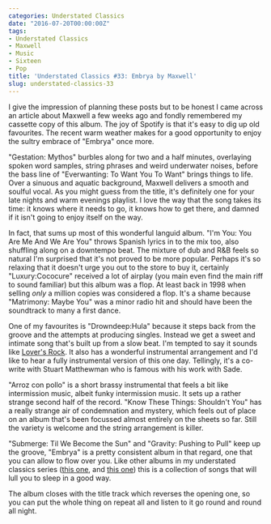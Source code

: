 ```yaml
---
categories: Understated Classics
date: "2016-07-20T00:00:00Z"
tags:
- Understated Classics
- Maxwell
- Music
- Sixteen
- Pop
title: 'Understated Classics #33: Embrya by Maxwell'
slug: understated-classics-33
---
```


I give the impression of planning these posts but to be honest I came across an article about Maxwell a few weeks ago and fondly remembered my cassette copy of this album. The joy of Spotify is that it's easy to dig up old favourites. The recent warm weather makes for a good opportunity to enjoy the sultry embrace of "Embrya" once more.

"Gestation: Mythos" burbles along for two and a half minutes, overlaying spoken word samples, string phrases and weird underwater noises, before the bass line of "Everwanting: To Want You To Want" brings things to life. Over a sinuous and aquatic background, Maxwell delivers a smooth and soulful vocal. As you might guess from the title, it's definitely one for your late nights and warm evenings playlist. I love the way that the song takes its time: it knows where it needs to go, it knows how to get there, and damned if it isn't going to enjoy itself on the way.

In fact, that sums up most of this wonderful languid album. "I'm You: You Are Me And We Are You" throws Spanish lyrics in to the mix too, also shuffling along on a downtempo beat. The mixture of dub and R&B feels so natural I'm surprised that it's not proved to be more popular. Perhaps it's so relaxing that it doesn't urge you out to the store to buy it, certainly "Luxury:Cococure" received a lot of airplay (you main even find the main riff to sound familiar) but this album was a flop. At least back in 1998 when selling _only_ a million copies was considered a flop. It's a shame because "Matrimony: Maybe You" was a minor radio hit and should have been the soundtrack to many a first dance.

One of my favourites is "Drowndeep:Hula" because it steps back from the groove and the attempts at producing singles. Instead we get a sweet and intimate song that's built up from a slow beat. I'm tempted to say it sounds like [Lover's Rock](https://www.theguardian.com/music/2011/sep/22/lovers-rock-story-reggae). It also has a wonderful instrumental arrangement and I'd like to hear a fully instrumental version of this one day. Tellingly, it's a co-write with Stuart Matthewman who is famous with his work with Sade.

"Arroz con pollo" is a short brassy instrumental that feels a bit like intermission music, albeit funky intermission music. It sets up a rather strange second half of the record. "Know These Things: Shouldn't You" has a really strange air of condemnation and mystery, which feels out of place on an album that's been focussed almost entirely on the sheets so far. Still the variety is welcome and the string arrangement is killer.

"Submerge: Til We Become the Sun" and "Gravity: Pushing to Pull" keep up the groove, "Embrya" is a pretty consistent album in that regard, one that you can allow to flow over you. Like other albums in my understated classics series ([this one](/uc16/), and [this one](/uc21/)) this is a collection of songs that will lull you to sleep in a good way.

The album closes with the title track which reverses the opening one, so you can put the whole thing on repeat all and listen to it go round and round all night.
